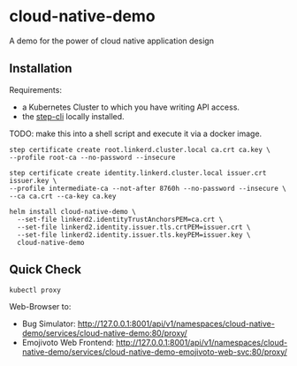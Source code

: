 # cloud-native-demo
A demo for the power of cloud native application design


## Installation

Requirements:
* a Kubernetes Cluster to which you have writing API access.
* the [step-cli](https://github.com/smallstep/cli) locally installed.

TODO: make this into a shell script and execute it via a docker image.

```
step certificate create root.linkerd.cluster.local ca.crt ca.key \
--profile root-ca --no-password --insecure

step certificate create identity.linkerd.cluster.local issuer.crt issuer.key \
--profile intermediate-ca --not-after 8760h --no-password --insecure \
--ca ca.crt --ca-key ca.key

helm install cloud-native-demo \
  --set-file linkerd2.identityTrustAnchorsPEM=ca.crt \
  --set-file linkerd2.identity.issuer.tls.crtPEM=issuer.crt \
  --set-file linkerd2.identity.issuer.tls.keyPEM=issuer.key \
  cloud-native-demo
```

## Quick Check

```
kubectl proxy

```
Web-Browser to: 

* Bug Simulator: http://127.0.0.1:8001/api/v1/namespaces/cloud-native-demo/services/cloud-native-demo:80/proxy/
* Emojivoto Web Frontend: http://127.0.0.1:8001/api/v1/namespaces/cloud-native-demo/services/cloud-native-demo-emojivoto-web-svc:80/proxy/